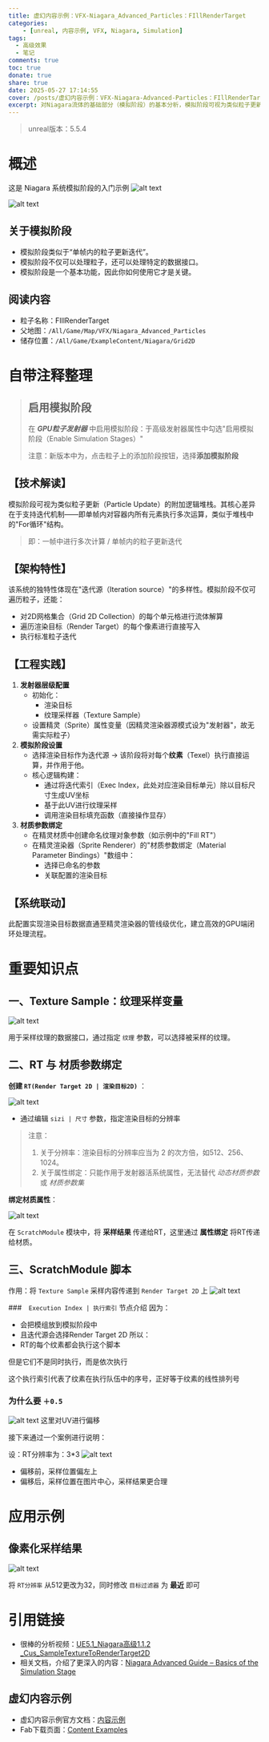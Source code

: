 ```yaml
---
title: 虚幻内容示例：VFX-Niagara_Advanced_Particles：FIllRenderTarget
categories: 
    - [unreal, 内容示例, VFX, Niagara, Simulation]
tags:
  - 高级效果
  - 笔记
comments: true
toc: true
donate: true
share: true
date: 2025-05-27 17:14:55
cover: /posts/虚幻内容示例：VFX-Niagara-Advanced-Particles：FIllRenderTarget/FillRenderTarget_渲染效果.png
excerpt: 对Niagara流体的基础部分（模拟阶段）的基本分析，模拟阶段可视为类似粒子更新（Particle Update）的附加逻辑堆栈。其核心差异在于支持迭代机制——即单帧内对容器内所有元素执行多次运算，类似于堆栈中的"For循环"结构。
---
```


> unreal版本：5.5.4

# 概述

这是 Niagara 系统模拟阶段的入门示例
![alt text](虚幻内容示例：VFX-Niagara-Advanced-Particles：FIllRenderTarget/FillRenderTarget_渲染效果.png)

![alt text](虚幻内容示例：VFX-Niagara-Advanced-Particles：FIllRenderTarget/FillRenderTarget_编辑面板.png)
## 关于模拟阶段
- 模拟阶段类似于“单帧内的粒子更新迭代”。
- 模拟阶段不仅可以处理粒子，还可以处理特定的数据接口。
- 模拟阶段是一个基本功能，因此你如何使用它才是关键。

## 阅读内容
- 粒子名称：FIllRenderTarget
- 父地图：`/All/Game/Map/VFX/Niagara_Advanced_Particles`
- 储存位置：`/All/Game/ExampleContent/Niagara/Grid2D`



# 自带注释整理

> ## 启用模拟阶段
> 
> 在 ***GPU粒子发射器*** 中启用模拟阶段：于高级发射器属性中勾选"启用模拟阶段（Enable Simulation Stages）"
> 
> 注意：新版本中为，点击粒子上的添加阶段按钮，选择**添加模拟阶段**

## 【技术解读】

模拟阶段可视为类似粒子更新（Particle Update）的附加逻辑堆栈。其核心差异在于支持迭代机制——即单帧内对容器内所有元素执行多次运算，类似于堆栈中的"For循环"结构。

> 即：一帧中进行多次计算 / 单帧内的粒子更新迭代

## 【架构特性】

该系统的独特性体现在"迭代源（Iteration source）"的多样性。模拟阶段不仅可遍历粒子，还能：

*   对2D网格集合（Grid 2D Collection）的每个单元格进行流体解算
*   遍历渲染目标（Render Target）的每个像素进行直接写入
*   执行标准粒子迭代

## 【工程实践】

1.  ​**​发射器层级配置​**​
    *   初始化：
        *   渲染目标
        *   纹理采样器（Texture Sample）
    *   设置精灵（Sprite）属性变量（因精灵渲染器源模式设为"发射器"，故无需实际粒子）
2.  ​**​模拟阶段设置​**​
    *   选择渲染目标作为迭代源 → 该阶段将对每个**纹素**（Texel）执行直接运算，并作用于他。
    *   核心逻辑构建：
        *   通过将迭代索引（Exec Index，此处对应渲染目标单元）除以目标尺寸生成UV坐标
        *   基于此UV进行纹理采样
        *   调用渲染目标填充函数（直接操作显存）
3.  ​**​材质参数绑定​**​
    *   在精灵材质中创建命名纹理对象参数（如示例中的"Fill RT"）
    *   在精灵渲染器（Sprite Renderer）的"材质参数绑定（Material Parameter Bindings）"数组中：
        *   选择已命名的参数
        *   关联配置的渲染目标

## 【系统联动】

此配置实现渲染目标数据直通至精灵渲染器的管线级优化，建立高效的GPU端闭环处理流程。

# 重要知识点

## 一、Texture Sample：纹理采样变量
![alt text](虚幻内容示例：VFX-Niagara-Advanced-Particles：FIllRenderTarget/FillRenderTarget_1TextureSample.png)

用于采样纹理的数据接口，通过指定 `纹理` 参数，可以选择被采样的纹理。

## 二、RT 与 材质参数绑定
**创建 `RT(Render Target 2D | 渲染目标2D)`** ：

![alt text](虚幻内容示例：VFX-Niagara-Advanced-Particles：FIllRenderTarget/FillRenderTarget_2RenderTarget2D.png)

- 通过编辑 `sizi | 尺寸` 参数，指定渲染目标的分辨率

> 注意：
> 1. 关于分辨率：渲染目标的分辨率应当为 2 的次方倍，如512、256、1024。
> 2. 关于属性绑定：只能作用于发射器活系统属性，无法替代 *动态材质参数* 或 *材质参数集*

**绑定材质属性**：

![alt text](虚幻内容示例：VFX-Niagara-Advanced-Particles：FIllRenderTarget/FillRenderTarget_2属性绑定.png)

在 `ScratchModule` 模块中，将 **采样结果** 传递给RT，这里通过 **属性绑定** 将RT传递给材质。

## 三、ScratchModule 脚本
作用：将 `Texture Sample` 采样内容传递到 `Render Target 2D` 上
![alt text](虚幻内容示例：VFX-Niagara-Advanced-Particles：FIllRenderTarget/FillRenderTarget_ScratchModule模块.png)

###　`Execution Index | 执行索引` 节点介绍
因为：
- 会把模组放到模拟阶段中
- 且迭代源会选择Render Target 2D
所以：
- RT的每个纹素都会执行这个脚本

但是它们不是同时执行，而是依次执行

这个执行索引代表了纹素在执行队伍中的序号，正好等于纹素的线性排列号

### 为什么要 `＋0.5`
![alt text](虚幻内容示例：VFX-Niagara-Advanced-Particles：FIllRenderTarget/FillRenderTarget_为什么要加0.5.png)
这里对UV进行偏移

接下来通过一个案例进行说明：

设：RT分辨率为：3*3
![alt text](虚幻内容示例：VFX-Niagara-Advanced-Particles：FIllRenderTarget/FillRenderTarget_偏移的原因.png)

- 偏移前，采样位置偏左上
- 偏移后，采样位置在图片中心，采样结果更合理

# 应用示例

## 像素化采样结果
![alt text](虚幻内容示例：VFX-Niagara-Advanced-Particles：FIllRenderTarget/FillRenderTarget_像素化采样结果.png)

将 `RT分辨率` 从512更改为32，同时修改 `目标过滤器` 为 **最近** 即可

# 引用链接

- 很棒的分析视频：[UE5.1_Niagara高级1.1.2 _Cus_SampleTextureToRenderTarget2D](https://www.bilibili.com/video/BV1KV4y1Q76p)
- 相关文档，介绍了更深入的内容：[Niagara Advanced Guide – Basics of the Simulation Stage](https://heyyocg.link/en/ue4-26-niagara-adavanced-simulation-stage-basic/)

## 虚幻内容示例
- 虚幻内容示例官方文档：[内容示例](https://dev.epicgames.com/documentation/zh-cn/unreal-engine/content-examples-sample-project-for-unreal-engine)
- Fab下载页面：[Content Examples](https://www.fab.com/listings/4d251261-d98c-48e2-baee-8f4e47c67091)